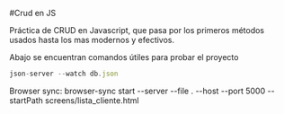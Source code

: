 #Crud en JS


Práctica de CRUD en Javascript, que pasa por los primeros métodos usados hasta los mas modernos y efectivos.

Abajo se encuentran comandos útiles para probar el proyecto

```js
json-server --watch db.json
```

Browser sync: browser-sync start --server --file . --host --port 5000 --startPath screens/lista_cliente.html
